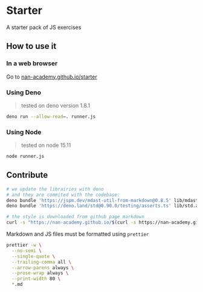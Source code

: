 # Starter

A starter pack of JS exercises

## How to use it

### In a web browser

Go to [nan-academy.github.io/starter](https://nan-academy.github.io/starter)

### Using Deno

> tested on deno version 1.8.1

```bash
deno run --allow-read=. runner.js
```

### Using Node

> tested on node 15.11

```bash
node runner.js
```

## Contribute

```bash
# we update the librairies with deno
# and they are commited with the codebase:
deno bundle 'https://jspm.dev/mdast-util-from-markdown@0.8.5' lib/mdast.js
deno bundle 'https://deno.land/std@0.90.0/testing/asserts.ts' lib/std.assert.js

# the style is downloaded from github page markdown
curl -s "https://nan-academy.github.io/$(curl -s https://nan-academy.github.io/starter/quests/1 | rg style.css | cut -d'"' -f 4)" > lib/style.css
```

Markdown and JS files must be formatted using `prettier`

```bash
prettier -w \
  --no-semi \
  --single-quote \
  --trailing-comma all \
  --arrow-parens always \
  --prose-wrap always \
  --print-width 80 \
  *.md
```
